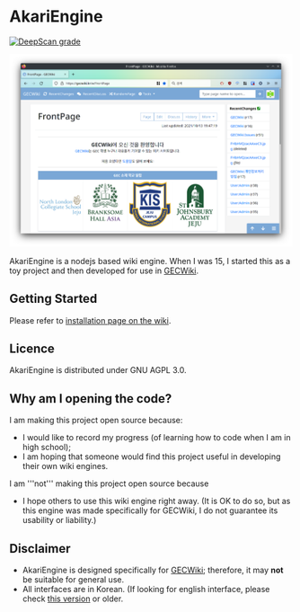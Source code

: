 # AkariEngine
[![DeepScan grade](https://deepscan.io/api/teams/16356/projects/19628/branches/512678/badge/grade.svg)](https://deepscan.io/dashboard#view=project&tid=16356&pid=19628&bid=512678)

![Screenshot](wikiscreenshot.png)

AkariEngine is a nodejs based wiki engine. When I was 15, I started this as a toy project and then developed for use in [GECWiki](https://gecwiki.kr).

## Getting Started
Please refer to [installation page on the wiki](https://github.com/kbmin24/AkariEngine/wiki/Installation).

## Licence
AkariEngine is distributed under GNU AGPL 3.0.

## Why am I opening the code?
I am making this project open source because:
 * I would like to record my progress (of learning how to code when I am in high school);
 * I am hoping that someone would find this project useful in developing their own wiki engines.

I am '''not''' making this project open source because
 * I hope others to use this wiki engine right away. (It is OK to do so, but as this engine was made specifically for GECWiki, I do not guarantee its usability or liability.)

## Disclaimer
 * AkariEngine is designed specifically for [GECWiki](https://gecwiki.kr); therefore, it may __not__ be suitable for general use.
 * All interfaces are in Korean. (If looking for english interface, please check [this version](https://github.com/kbmin24/AkariEngine/tree/a3c8afb6d532ca2704456efe13e19a8fb531f0fe) or older.
